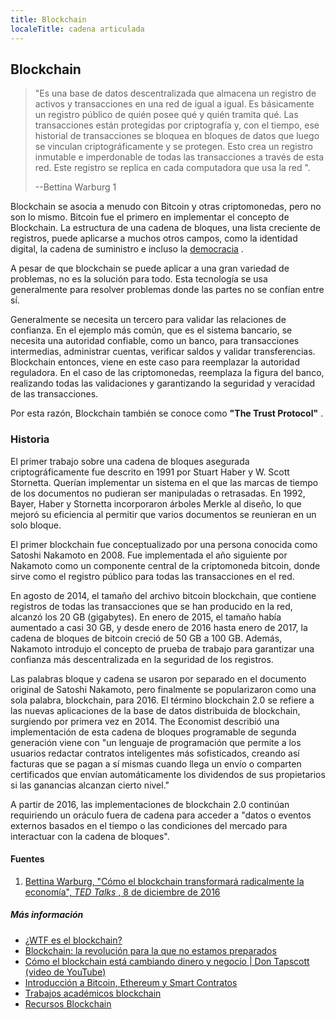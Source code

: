 ```yaml
---
title: Blockchain
localeTitle: cadena articulada
---
```

## Blockchain

> "Es una base de datos descentralizada que almacena un registro de activos y transacciones en una red de igual a igual. Es básicamente un registro público de quién posee qué y quién tramita qué. Las transacciones están protegidas por criptografía y, con el tiempo, ese historial de transacciones se bloquea en bloques de datos que luego se vinculan criptográficamente y se protegen. Esto crea un registro inmutable e imperdonable de todas las transacciones a través de esta red. Este registro se replica en cada computadora que usa la red ".
> 
> \--Bettina Warburg 1

Blockchain se asocia a menudo con Bitcoin y otras criptomonedas, pero no son lo mismo. Bitcoin fue el primero en implementar el concepto de Blockchain. La estructura de una cadena de bloques, una lista creciente de registros, puede aplicarse a muchos otros campos, como la identidad digital, la cadena de suministro e incluso la [democracia](https://www.democracy.earth/) .

A pesar de que blockchain se puede aplicar a una gran variedad de problemas, no es la solución para todo. Esta tecnología se usa generalmente para resolver problemas donde las partes no se confían entre sí.

Generalmente se necesita un tercero para validar las relaciones de confianza. En el ejemplo más común, que es el sistema bancario, se necesita una autoridad confiable, como un banco, para transacciones intermedias, administrar cuentas, verificar saldos y validar transferencias. Blockchain entonces, viene en este caso para reemplazar la autoridad reguladora. En el caso de las criptomonedas, reemplaza la figura del banco, realizando todas las validaciones y garantizando la seguridad y veracidad de las transacciones.

Por esta razón, Blockchain también se conoce como **"The Trust Protocol"** .

### Historia

El primer trabajo sobre una cadena de bloques asegurada criptográficamente fue descrito en 1991 por Stuart Haber y W. Scott Stornetta. Querían implementar un sistema en el que las marcas de tiempo de los documentos no pudieran ser manipuladas o retrasadas. En 1992, Bayer, Haber y Stornetta incorporaron árboles Merkle al diseño, lo que mejoró su eficiencia al permitir que varios documentos se reunieran en un solo bloque.

El primer blockchain fue conceptualizado por una persona conocida como Satoshi Nakamoto en 2008. Fue implementada el año siguiente por Nakamoto como un componente central de la criptomoneda bitcoin, donde sirve como el registro público para todas las transacciones en el red.

En agosto de 2014, el tamaño del archivo bitcoin blockchain, que contiene registros de todas las transacciones que se han producido en la red, alcanzó los 20 GB (gigabytes). En enero de 2015, el tamaño había aumentado a casi 30 GB, y desde enero de 2016 hasta enero de 2017, la cadena de bloques de bitcoin creció de 50 GB a 100 GB. Además, Nakamoto introdujo el concepto de prueba de trabajo para garantizar una confianza más descentralizada en la seguridad de los registros.

Las palabras bloque y cadena se usaron por separado en el documento original de Satoshi Nakamoto, pero finalmente se popularizaron como una sola palabra, blockchain, para 2016. El término blockchain 2.0 se refiere a las nuevas aplicaciones de la base de datos distribuida de blockchain, surgiendo por primera vez en 2014. The Economist describió una implementación de esta cadena de bloques programable de segunda generación viene con "un lenguaje de programación que permite a los usuarios redactar contratos inteligentes más sofisticados, creando así facturas que se pagan a sí mismas cuando llega un envío o comparten certificados que envían automáticamente los dividendos de sus propietarios si las ganancias alcanzan cierto nivel."

A partir de 2016, las implementaciones de blockchain 2.0 continúan requiriendo un oráculo fuera de cadena para acceder a "datos o eventos externos basados ​​en el tiempo o las condiciones del mercado para interactuar con la cadena de bloques".

#### Fuentes

1.  [Bettina Warburg, "Cómo el blockchain transformará radicalmente la economía", _TED Talks_ , 8 de diciembre de 2016](https://youtu.be/RplnSVTzvnU?t=213)

##### Más información

*   [¿WTF es el blockchain?](https://hackernoon.com/wtf-is-the-blockchain-1da89ba19348)
*   [Blockchain: la revolución para la que no estamos preparados](https://medium.freecodecamp.org/blockchain-is-our-first-22nd-century-technology-d4ad45fca2ce)
*   [Cómo el blockchain está cambiando dinero y negocio | Don Tapscott (video de YouTube)](https://www.youtube.com/watch?v=Pl8OlkkwRpc)
*   [Introducción a Bitcoin, Ethereum y Smart Contratos](https://github.com/WizardOfAus/WizardsEthereumWorkshop)
*   [Trabajos académicos blockchain](https://github.com/decrypto-org/blockchain-papers)
*   [Recursos Blockchain](https://github.com/BlockchainDevs/CryptocurrencyAwesome/blob/master/README.md)
